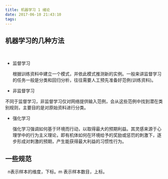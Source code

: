 ```yaml
---
title: 机器学习 1 绪论
date: 2017-06-10 21:43:10
tags:
---
```



## 机器学习的几种方法
 
* 监督学习
 

  根据训练资料中建立一个模式，并依此模式推测新的实例。一般来讲监督学习的任务一般是分类和回归分析，往往需要人工预先准备好范例(训练资料)。
 
*	非监督学习
 
  
  不同于监督学习，非监督学习仅对网络提供输入范例，会从这些范例中找到潜在类别规则，主要目的是对原始资料进行分类。
 
* 强化学习
 

  强化学习强调如何基于环境而行动，以取得最大的预期利益。其灵感来源于心理学中的行为主义理论，即有机体如何在环境给予的奖励或惩罚的刺激下，逐步形成对刺激的预期，产生能获得最大利益的习惯性行为。
 
## 一些规范
 
  n表示样本的维度，下标。m 表示样本数目，上标。
